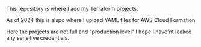 This repository is where I add my Terraform projects.

As of 2024 this is alspo where I upload YAML files for AWS Cloud Formation

Here the projects are not full and "production level"
I hope I have'nt leaked any sensitive credentials.


